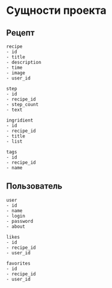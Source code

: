 # Сущности проекта

## Рецепт

```
recipe
- id
- title
- description
- time
- image
- user_id
```

```
step
- id
- recipe_id
- step_count
- text
```

```
ingridient
- id
- recipe_id
- title
- list
```

```
tags
- id
- recipe_id
- name
```

## Пользователь

```
user
- id
- name
- login
- password
- about
```

```
likes
- id
- recipe_id
- user_id
```

```
favorites
- id
- recipe_id
- user_id
```
